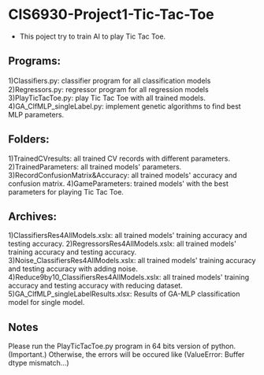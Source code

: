 # CIS6930-Project1-Tic-Tac-Toe
* This poject try to train AI to play Tic Tac Toe.

## Programs:
 1)Classiﬁers.py: classifier program for all classification models
 2)Regressors.py: regressor program for all regression models
 3)PlayTicTacToe.py: play Tic Tac Toe with all trained models.
 4)GA_ClfMLP_singleLabel.py: implement genetic algorithms to find best MLP parameters.
 
## Folders:
 1)TrainedCVresults: all trained CV records with different parameters.
 2)TrainedParameters: all trained models' parameters.
 3)RecordConfusionMatrix&Accuracy: all trained models' accuracy and confusion matrix.
 4)GameParameters: trained models' with the best parameters for playing Tic Tac Toe.
 
## Archives:
 1)ClassifiersRes4AllModels.xslx: all trained models' training accuracy and testing accuracy.
 2)RegressorsRes4AllModels.xslx:  all trained models' training accuracy and testing accuracy.
 3)Noise_ClassifiersRes4AllModels.xslx:  all trained models' training accuracy and testing accuracy with adding noise.
 4)Reduce9by10_ClassifiersRes4AllModels.xslx:  all trained models' training accuracy and testing accuracy with reducing dataset.
 5)GA_ClfMLP_singleLabelResults.xlsx: Results of GA-MLP classification model for single model.
 
## Notes
Please run the PlayTicTacToe.py program in 64 bits version of python. (Important.)
Otherwise, the errors will be occured like (ValueError: Buffer dtype mismatch...)
